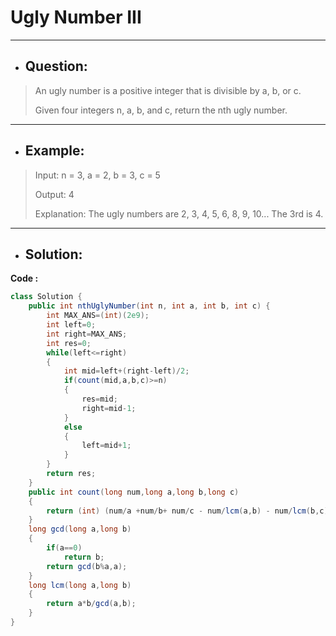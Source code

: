 # Ugly Number III
---
- ## Question:
> An ugly number is a positive integer that is divisible by a, b, or c.
> 
> Given four integers n, a, b, and c, return the nth ugly number.
---
- ## Example:
> Input: n = 3, a = 2, b = 3, c = 5
> 
> Output: 4
> 
> Explanation: The ugly numbers are 2, 3, 4, 5, 6, 8, 9, 10... The 3rd is 4.
---
- ## Solution:
**Code :**
```java
class Solution {
    public int nthUglyNumber(int n, int a, int b, int c) {
        int MAX_ANS=(int)(2e9);
        int left=0;
        int right=MAX_ANS;
        int res=0;
        while(left<=right)
        {
            int mid=left+(right-left)/2;
            if(count(mid,a,b,c)>=n)
            {
                res=mid;
                right=mid-1;
            }
            else
            {
                left=mid+1;
            }
        }
        return res;
    }
    public int count(long num,long a,long b,long c)
    {
        return (int) (num/a +num/b+ num/c - num/lcm(a,b) - num/lcm(b,c) - num/lcm(a,c) + num/lcm(a,lcm(b,c)));
    }
    long gcd(long a,long b)
    {
        if(a==0)
            return b;
        return gcd(b%a,a);
    }
    long lcm(long a,long b)
    {
        return a*b/gcd(a,b);
    }
}
